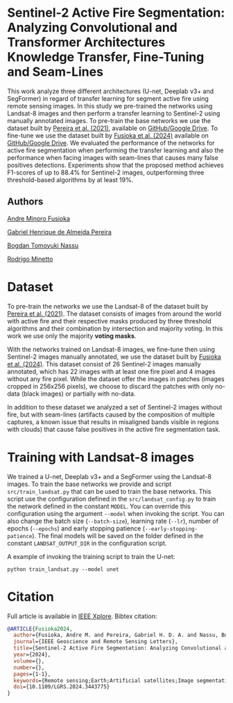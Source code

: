 # Sentinel-2 Active Fire Segmentation: Analyzing Convolutional and Transformer Architectures Knowledge Transfer, Fine-Tuning and Seam-Lines

This work analyze three different architectures (U-net, Deeplab v3+ and SegFormer) in regard of transfer learning for segment active fire using remote sensing images. In this study we pre-trained the networks using Landsat-8 images and then perform a transfer learning to Sentinel-2 using manually annotated images. To pre-train the base networks we use the dataset built by [Pereira et al. (2021)](https://www.sciencedirect.com/science/article/abs/pii/S092427162100160X), available on [GitHub/Google Drive](https://github.com/pereira-gha/activefire/). To fine-tune we use the dataset built by [Fusioka et al. (2024)](https://ieeexplore.ieee.org/stamp/stamp.jsp?tp=&arnumber=10620606) available on [GitHub/Google Drive](https://github.com/Minoro/transfer-learning-landsat8-sentinel2). We evaluated the performance of the networks for active fire segmentation when performing the transfer learning and also the performance when facing images with seam-lines that causes many false positives detections. Experiments show that the proposed method achieves F1-scores of up to 88.4% for Sentinel-2 images, outperforming three threshold-based algorithms by at least 19%.

## Authors

[Andre Minoro Fusioka](https://github.com/Minoro)

[Gabriel Henrique de Almeida Pereira](https://github.com/pereira-gha)

[Bogdan Tomoyuki Nassu](https://github.com/btnassu)

[Rodrigo Minetto](https://github.com/rminetto)

# Dataset

To pre-train the networks we use the Landsat-8 of the dataset built by [Pereira et al. (2021)](https://www.sciencedirect.com/science/article/abs/pii/S092427162100160X). The dataset consists of images from around the world with active fire and their respective masks produced by three threshold algorithms and their combination by intersection and majority voting. In this work we use only the majority **voting masks**.

With the networks trained on Landsat-8 images, we fine-tune then using Sentinel-2 images manually annotated, we use the dataset built by [Fusioka et al. (2024)](https://ieeexplore.ieee.org/stamp/stamp.jsp?tp=&arnumber=10620606). This dataset consist of 26 Sentinel-2 images manually annotated, which has 22 images with at least one fire pixel and 4 images without any fire pixel. While the dataset offer the images in patches (images cropped in 256x256 pixels), we choose to discard the patches with only no-data (black images) or partially with no-data. 

In addition to these dataset we analyzed a set of Sentinel-2 images without fire, but with seam-lines (artifacts caused by the composition of multiple captures, a known issue that results in misaligned bands visible in regions with clouds) that cause false positives in the active fire segmentation task.

# Training with Landsat-8 images

We trained a U-net, Deeplab v3+ and a SegFormer using the Landsat-8 images. To train the base networks we provide and script `src/train_landsat.py` that can be used to train the base networks. This script use the configuration defined in the `src/landsat_config.py` to train the network defined in the constant `MODEL`. You can override this configuration using the argument `--model` when invoking the script. You can also change the batch size (`--batch-size`), learning rate (`--lr`), number of epochs (`--epochs`) and early stopping patience (`--early-stopping-patience`). The final models will be saved on the folder defined in the constant `LANDSAT_OUTPUT_DIR` in the configuration script.

A example of invoking the training script to train the U-net:

```shell
python train_landsat.py --model unet
```


# Citation

Full article is available in [IEEE Xplore](https://ieeexplore.ieee.org/document/10636193). Bibtex citation:

```bibtex
@ARTICLE{Fusioka2024,
  author={Fusioka, Andre M. and Pereira, Gabriel H. D. A. and Nassu, Bogdan T. and Minetto, Rodrigo},
  journal={IEEE Geoscience and Remote Sensing Letters}, 
  title={Sentinel-2 Active Fire Segmentation: Analyzing Convolutional and Transformer Architectures, Knowledge Transfer, Fine-Tuning and Seam-Lines}, 
  year={2024},
  volume={},
  number={},
  pages={1-1},
  keywords={Remote sensing;Earth;Artificial satellites;Image segmentation;Satellites;Transfer learning;Training;active fire segmentation;transfer learning;fine-tuning;Sentinel-2 imagery;seam-lines},
  doi={10.1109/LGRS.2024.3443775}
}
```